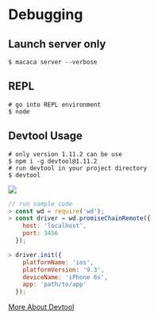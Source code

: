 # Debugging

## Launch server only

```shell
$ macaca server --verbose
```

## REPL

```shell
# go into REPL environment
$ node
```

## Devtool Usage

```shell
# only version 1.11.2 can be use
$ npm i -g devtool@1.11.2
# run devtool in your project directory
$ devtool
```

![](http://ww3.sinaimg.cn/large/3fb01b8agw1f2m0n619wpj21d019aaey.jpg)

```javascript
// run sample code
> const wd = require('wd');
> const driver = wd.promiseChainRemote({
    host: 'localhost',
    port: 3456
  });

> driver.init({
    platformName: 'ios',
    platformVersion: '9.3',
    deviceName: 'iPhone 6s',
    app: 'path/to/app'
  });
```

[More About Devtool](//github.com/Jam3/devtool)
